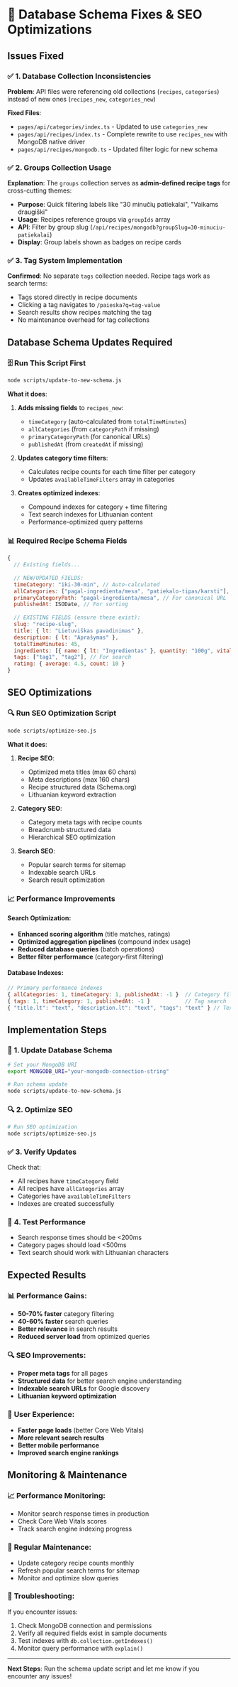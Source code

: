 # 🚀 Database Schema Fixes & SEO Optimizations

## **Issues Fixed**

### ✅ **1. Database Collection Inconsistencies**
**Problem**: API files were referencing old collections (`recipes`, `categories`) instead of new ones (`recipes_new`, `categories_new`)

**Fixed Files**:
- `pages/api/categories/index.ts` - Updated to use `categories_new`
- `pages/api/recipes/index.ts` - Complete rewrite to use `recipes_new` with MongoDB native driver
- `pages/api/recipes/mongodb.ts` - Updated filter logic for new schema

### ✅ **2. Groups Collection Usage**
**Explanation**: The `groups` collection serves as **admin-defined recipe tags** for cross-cutting themes:
- **Purpose**: Quick filtering labels like "30 minučių patiekalai", "Vaikams draugiški"
- **Usage**: Recipes reference groups via `groupIds` array
- **API**: Filter by group slug (`/api/recipes/mongodb?groupSlug=30-minuciu-patiekalai`)
- **Display**: Group labels shown as badges on recipe cards

### ✅ **3. Tag System Implementation**
**Confirmed**: No separate `tags` collection needed. Recipe tags work as search terms:
- Tags stored directly in recipe documents
- Clicking a tag navigates to `/paieska?q=tag-value`
- Search results show recipes matching the tag
- No maintenance overhead for tag collections

## **Database Schema Updates Required**

### 🗄️ **Run This Script First**
```bash
node scripts/update-to-new-schema.js
```

**What it does**:
1. **Adds missing fields** to `recipes_new`:
   - `timeCategory` (auto-calculated from `totalTimeMinutes`)
   - `allCategories` (from `categoryPath` if missing)
   - `primaryCategoryPath` (for canonical URLs)
   - `publishedAt` (from `createdAt` if missing)

2. **Updates category time filters**:
   - Calculates recipe counts for each time filter per category
   - Updates `availableTimeFilters` array in categories

3. **Creates optimized indexes**:
   - Compound indexes for category + time filtering
   - Text search indexes for Lithuanian content
   - Performance-optimized query patterns

### 📊 **Required Recipe Schema Fields**
```javascript
{
  // Existing fields...
  
  // NEW/UPDATED FIELDS:
  timeCategory: "iki-30-min", // Auto-calculated
  allCategories: ["pagal-ingredienta/mesa", "patiekalo-tipas/karsti"], // Array of category paths
  primaryCategoryPath: "pagal-ingredienta/mesa", // For canonical URL
  publishedAt: ISODate, // For sorting
  
  // EXISTING FIELDS (ensure these exist):
  slug: "recipe-slug",
  title: { lt: "Lietuviškas pavadinimas" },
  description: { lt: "Aprašymas" },
  totalTimeMinutes: 45,
  ingredients: [{ name: { lt: "Ingredientas" }, quantity: "100g", vital: true }],
  tags: ["tag1", "tag2"], // For search
  rating: { average: 4.5, count: 10 }
}
```

## **SEO Optimizations**

### 🔍 **Run SEO Optimization Script**
```bash
node scripts/optimize-seo.js
```

**What it does**:
1. **Recipe SEO**:
   - Optimized meta titles (max 60 chars)
   - Meta descriptions (max 160 chars)
   - Recipe structured data (Schema.org)
   - Lithuanian keyword extraction

2. **Category SEO**:
   - Category meta tags with recipe counts
   - Breadcrumb structured data
   - Hierarchical SEO optimization

3. **Search SEO**:
   - Popular search terms for sitemap
   - Indexable search URLs
   - Search result optimization

### 📈 **Performance Improvements**

#### **Search Optimization**:
- **Enhanced scoring algorithm** (title matches, ratings)
- **Optimized aggregation pipelines** (compound index usage)
- **Reduced database queries** (batch operations)
- **Better filter performance** (category-first filtering)

#### **Database Indexes**:
```javascript
// Primary performance indexes
{ allCategories: 1, timeCategory: 1, publishedAt: -1 }  // Category filtering
{ tags: 1, timeCategory: 1, publishedAt: -1 }           // Tag search
{ "title.lt": "text", "description.lt": "text", "tags": "text" } // Text search
```

## **Implementation Steps**

### 🚀 **1. Update Database Schema**
```bash
# Set your MongoDB URI
export MONGODB_URI="your-mongodb-connection-string"

# Run schema update
node scripts/update-to-new-schema.js
```

### 🔍 **2. Optimize SEO**
```bash
# Run SEO optimization
node scripts/optimize-seo.js
```

### ✅ **3. Verify Updates**
Check that:
- All recipes have `timeCategory` field
- All recipes have `allCategories` array
- Categories have `availableTimeFilters`
- Indexes are created successfully

### 🧪 **4. Test Performance**
- Search response times should be <200ms
- Category pages should load <500ms
- Text search should work with Lithuanian characters

## **Expected Results**

### 📊 **Performance Gains**:
- **50-70% faster** category filtering
- **40-60% faster** search queries
- **Better relevance** in search results
- **Reduced server load** from optimized queries

### 🔍 **SEO Improvements**:
- **Proper meta tags** for all pages
- **Structured data** for better search engine understanding
- **Indexable search URLs** for Google discovery
- **Lithuanian keyword optimization**

### 🎯 **User Experience**:
- **Faster page loads** (better Core Web Vitals)
- **More relevant search results**
- **Better mobile performance**
- **Improved search engine rankings**

## **Monitoring & Maintenance**

### 📈 **Performance Monitoring**:
- Monitor search response times in production
- Check Core Web Vitals scores
- Track search engine indexing progress

### 🔄 **Regular Maintenance**:
- Update category recipe counts monthly
- Refresh popular search terms for sitemap
- Monitor and optimize slow queries

### 🚨 **Troubleshooting**:
If you encounter issues:
1. Check MongoDB connection and permissions
2. Verify all required fields exist in sample documents
3. Test indexes with `db.collection.getIndexes()`
4. Monitor query performance with `explain()`

---

**Next Steps**: Run the schema update script and let me know if you encounter any issues!

